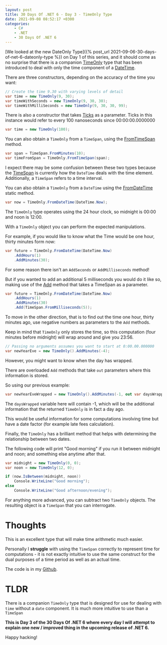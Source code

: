 ```yaml
---
layout: post
title: 30 Days Of .NET 6 - Day 3 - TimeOnly Type
date: 2021-09-08 08:52:17 +0300
categories:
    - C#
    - .NET
    - 30 Days Of .NET 6
---
```

[We looked at the new DateOnly Type]({% post_url 2021-09-06-30-days-of-net-6-dateonly-type %}) on Day 1 of this series, and it should come as no surprise that there is a companion [TimeOnly](https://docs.microsoft.com/en-us/dotnet/api/system.timeonly?view=net-6.0) type that has been introduced to deal with only the time component of a [DateTime](https://docs.microsoft.com/en-us/dotnet/api/system.datetime?view=net-6.0).

There are three constructors, depending on the accuracy of the time you want:

```csharp
// Create the time 9.30 with varying levels of detail
var time = new TimeOnly(9, 30);
var timeWithSeconds = new TimeOnly(9, 30, 30);
var timeWithMilliSeconds = new TimeOnly(9, 30, 30, 99);
```

There is also a constructor that takes [Ticks](https://docs.microsoft.com/en-us/dotnet/api/system.timeonly.-ctor?view=net-6.0#System_TimeOnly__ctor_System_Int64_) as a parameter. Ticks in this instance would refer to every 100 nanoseconds since 00:00:00.0000000

```csharp
var time = new TimeOnly(100);
```

You can also obtain a `TimeOnly` from a `TimeSpan`, using the [FromTimeSpan](https://docs.microsoft.com/en-us/dotnet/api/system.timeonly.fromtimespan?view=net-6.0#System_TimeOnly_FromTimeSpan_System_TimeSpan_) method.

```csharp
var span = TimeSpan.FromMinutes(10);
var timeFromSpan = TimeOnly.FromTimeSpan(span);
```

I expect there may be some confusion between these two types because the [TimeSpan](https://docs.microsoft.com/en-us/dotnet/api/system.timeonly.fromtimespan?view=net-6.0#System_TimeOnly_FromTimeSpan_System_TimeSpan_) is currently how the `DateTime` deals with the time element. Additionally, a `TimeSpan` refers to a time interval.

You can also obtain a `TimeOnly` from a `DateTime` using the [FromDateTime](https://docs.microsoft.com/en-us/dotnet/api/system.timeonly.fromdatetime?view=net-6.0#System_TimeOnly_FromDateTime_System_DateTime_) static method.

```csharp
var now = TimeOnly.FromDateTime(DateTime.Now);
```

The `TimeOnly` type operates using the 24 hour clock, so midnight is 00:00 and noon is 12:00.

With a `TimeOnly` object you can perform the expected manipulations.

For example, if you would like to know what the Time would be one hour, thirty minutes form now:

```csharp
var future = TimeOnly.FromDateTime(DateTime.Now)
    .AddHours(1)
    .AddMinutes(30);
```

For some reason there isn't an `AddSeconds` or `AddMilliseconds` method!

But if you wanted to add an additional 5 milliseconds you would do it like so, making use of the [Add](https://docs.microsoft.com/en-us/dotnet/api/system.timeonly.add?view=net-6.0#System_TimeOnly_Add_System_TimeSpan_) method that takes a TimeSpan as a parameter.

```csharp
var future = TimeOnly.FromDateTime(DateTime.Now)
    .AddHours(1)
    .AddMinutes(30)
    .Add(TimeSpan.FromMilliseconds(5));
```

To move in the other direction, that is to find out the time one hour, thirty minutes ago, use negative numbers as parameters to the `Add` methods.

Keep in mind that `TimeOnly` only stores the time, so this computation (four minutes before midnight) will wrap around and give you 23:56.

```csharp
// Passing no arguments assumes you want to start at 0:00.00.000000
var newYearEve = new TimeOnly().AddMinutes(-4);
```

However, you might want to know when the day has wrapped.

There are overloaded `Add` methods that take `out` parameters where this information is stored.

So using our previous example:

```csharp
var newYearEveWrapped = new TimeOnly().AddMinutes(-1, out var daysWrapped);
```

The `daysWrapped` variable here will contain -1, which will be the additional information that the returned `TimeOnly` is in fact a day ago.

This would be useful information for some computations involving time but have a date factor (for example late fees calculation).

Finally, the `TimeOnly` has a brilliant method that helps with determining the relationship between two dates.

The following code will print "Good morning" if you run it between midnight and noon; and something else anytime after that.

```csharp
var midnight = new TimeOnly(0, 0);
var noon = new TimeOnly(12, 0);

if (now.IsBetween(midnight, noon))
    Console.WriteLine("Good morning");
else
    Console.WriteLine("Good afternoon/evening");
```

For anything more advanced, you can subtract two `TimeOnly` objects. The resulting object is a `TimeSpan` that you can interrogate.

# Thoughts

This is an excellent type that will make time arithmetic much easier.

Personally I **struggle** with using the `TimeSpan` correctly to represent time for computations - it is not exactly intuitive to use the same construct for the dual purposes of a time period as well as an actual time.

The code is in my [Github](https://github.com/conradakunga/BlogCode/tree/master/2021-09-08%20-%2030%20Days%20Of%20.NET%206%20-%20Day%203%20-%20TimeOnly).

# TLDR

There is a companion `TimeOnly` type that is designed for use for dealing with `time` without a `date` component. It is much more intuitive to use than a `TimeSpan`

**This is Day 3 of the 30 Days Of .NET 6 where every day I will attempt to explain one new / improved thing in the upcoming release of .NET 6.**

Happy hacking!